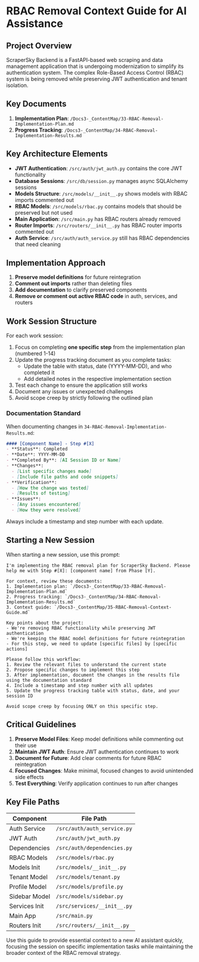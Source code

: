 # RBAC Removal Context Guide for AI Assistance

## Project Overview

ScraperSky Backend is a FastAPI-based web scraping and data management application that is undergoing modernization to simplify its authentication system. The complex Role-Based Access Control (RBAC) system is being removed while preserving JWT authentication and tenant isolation.

## Key Documents

1. **Implementation Plan**: `/Docs3-_ContentMap/33-RBAC-Removal-Implementation-Plan.md`
2. **Progress Tracking**: `/Docs3-_ContentMap/34-RBAC-Removal-Implementation-Results.md`

## Key Architecture Elements

- **JWT Authentication**: `/src/auth/jwt_auth.py` contains the core JWT functionality
- **Database Sessions**: `/src/db/session.py` manages async SQLAlchemy sessions
- **Models Structure**: `/src/models/__init__.py` shows models with RBAC imports commented out
- **RBAC Models**: `/src/models/rbac.py` contains models that should be preserved but not used
- **Main Application**: `/src/main.py` has RBAC routers already removed
- **Router Imports**: `/src/routers/__init__.py` has RBAC router imports commented out
- **Auth Service**: `/src/auth/auth_service.py` still has RBAC dependencies that need cleaning

## Implementation Approach

1. **Preserve model definitions** for future reintegration
2. **Comment out imports** rather than deleting files
3. **Add documentation** to clarify preserved components
4. **Remove or comment out active RBAC code** in auth, services, and routers

## Work Session Structure

For each work session:

1. Focus on completing **one specific step** from the implementation plan (numbered 1-14)
2. Update the progress tracking document as you complete tasks:
   - Update the table with status, date (YYYY-MM-DD), and who completed it
   - Add detailed notes in the respective implementation section
3. Test each change to ensure the application still works
4. Document any issues or unexpected challenges
5. Avoid scope creep by strictly following the outlined plan

### Documentation Standard

When documenting changes in `34-RBAC-Removal-Implementation-Results.md`:

```markdown
#### [Component Name] - Step #[X]
- **Status**: Completed
- **Date**: YYYY-MM-DD
- **Completed By**: [AI Session ID or Name]
- **Changes**:
  - [List specific changes made]
  - [Include file paths and code snippets]
- **Verification**:
  - [How the change was tested]
  - [Results of testing]
- **Issues**:
  - [Any issues encountered]
  - [How they were resolved]
```

Always include a timestamp and step number with each update.

## Starting a New Session

When starting a new session, use this prompt:

```
I'm implementing the RBAC removal plan for ScraperSky Backend. Please help me with Step #[X]: [component name] from Phase [Y].

For context, review these documents:
1. Implementation plan: `/Docs3-_ContentMap/33-RBAC-Removal-Implementation-Plan.md`
2. Progress tracking: `/Docs3-_ContentMap/34-RBAC-Removal-Implementation-Results.md`
3. Context guide: `/Docs3-_ContentMap/35-RBAC-Removal-Context-Guide.md`

Key points about the project:
- We're removing RBAC functionality while preserving JWT authentication
- We're keeping the RBAC model definitions for future reintegration
- For this step, we need to update [specific files] by [specific actions]

Please follow this workflow:
1. Review the relevant files to understand the current state
2. Propose specific changes to implement this step
3. After implementation, document the changes in the results file using the documentation standard
4. Include a timestamp and step number with all updates
5. Update the progress tracking table with status, date, and your session ID

Avoid scope creep by focusing ONLY on this specific step.
```

## Critical Guidelines

1. **Preserve Model Files**: Keep model definitions while commenting out their use
2. **Maintain JWT Auth**: Ensure JWT authentication continues to work
3. **Document for Future**: Add clear comments for future RBAC reintegration
4. **Focused Changes**: Make minimal, focused changes to avoid unintended side effects
5. **Test Everything**: Verify application continues to run after changes

## Key File Paths

| Component | File Path |
|-----------|-----------|
| Auth Service | `/src/auth/auth_service.py` |
| JWT Auth | `/src/auth/jwt_auth.py` |
| Dependencies | `/src/auth/dependencies.py` |
| RBAC Models | `/src/models/rbac.py` |
| Models Init | `/src/models/__init__.py` |
| Tenant Model | `/src/models/tenant.py` |
| Profile Model | `/src/models/profile.py` |
| Sidebar Model | `/src/models/sidebar.py` |
| Services Init | `/src/services/__init__.py` |
| Main App | `/src/main.py` |
| Routers Init | `/src/routers/__init__.py` |

Use this guide to provide essential context to a new AI assistant quickly, focusing the session on specific implementation tasks while maintaining the broader context of the RBAC removal strategy.
